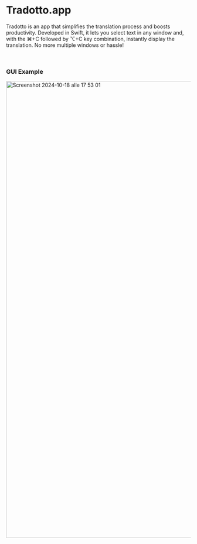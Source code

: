 <h1>Tradotto.app</h1>

Tradotto is an app that simplifies the translation process and boosts productivity. Developed in Swift, it lets you select text in any window and, with the ⌘+C followed by ⌥+C key combination, instantly display the translation. No more multiple windows or hassle!

<br>
<h3>GUI Example</h3>
<img width="1248" alt="Screenshot 2024-10-18 alle 17 53 01" src="https://github.com/user-attachments/assets/37be0e04-a85a-422c-b76e-73fdd50c8796">
